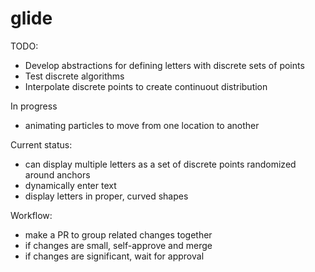 # glide
TODO: 
- Develop abstractions for defining letters with discrete sets of points
- Test discrete algorithms
- Interpolate discrete points to create continuout distribution

In progress
- animating particles to move from one location to another


Current status:
- can display multiple letters as a set of discrete points randomized around anchors
- dynamically enter text
- display letters in proper, curved shapes


Workflow:
- make a PR to group related changes together
- if changes are small, self-approve and merge
- if changes are significant, wait for approval
